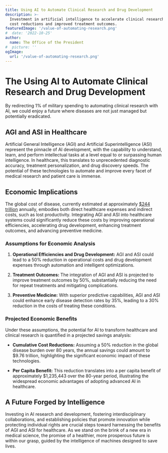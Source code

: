 ```yaml
---
title: Using AI to Automate Clinical Research and Drug Development
description: >-
  Investment in artificial intelligence to accelerate clinical research would produce a massive return on investment through
  cost reductions and improved treatment outcomes.
featuredImage: '/value-of-automating-research.png'
#  date: '2022-10-25'
author:
  name: The Office of the President
#  picture: ''
ogImage:
  url: '/value-of-automating-research.png'
---
```

# The Using AI to Automate Clinical Research and Drug Development

By redirecting 1% of military spending to automating clinical research with AI, we could enjoy a future where diseases are not just managed but potentially eradicated. 

## AGI and ASI in Healthcare

Artificial General Intelligence (AGI) and Artificial Superintelligence (ASI) represent the pinnacle of AI development, with the capability to understand, learn, and perform intellectual tasks at a level equal to or surpassing human intelligence. In healthcare, this translates to unprecedented diagnostic accuracy, treatment personalization, and drug discovery speeds. The potential of these technologies to automate and improve every facet of medical research and patient care is immense.

## Economic Implications

The global cost of disease, currently estimated at approximately [$244 trillion](cost-of-disease.md) annually, embodies both direct healthcare expenses and indirect costs, such as lost productivity. Integrating AGI and ASI into healthcare systems could significantly reduce these costs by improving operational efficiencies, accelerating drug development, enhancing treatment outcomes, and advancing preventive medicine.

### Assumptions for Economic Analysis

1. **Operational Efficiencies and Drug Development:** AGI and ASI could lead to a 50% reduction in operational costs and drug development expenses through automation and intelligent optimizations.

2. **Treatment Outcomes:** The integration of AGI and ASI is projected to improve treatment outcomes by 50%, substantially reducing the need for repeat treatments and mitigating complications.

3. **Preventive Medicine:** With superior predictive capabilities, AGI and ASI could enhance early disease detection rates by 35%, leading to a 30% reduction in the costs of treating these conditions.

### Projected Economic Benefits

Under these assumptions, the potential for AI to transform healthcare and clinical research is quantified in a projected savings analysis:

- **Cumulative Cost Reductions:** Assuming a 50% reduction in the global disease burden over 80 years, the annual savings could amount to $9.76 trillion, highlighting the significant economic impact of these technologies.

- **Per Capita Benefit:** This reduction translates into a per capita benefit of approximately $1,235,443 over the 80-year period, illustrating the widespread economic advantages of adopting advanced AI in healthcare.

## A Future Forged by Intelligence

Investing in AI research and development, fostering interdisciplinary collaborations, and establishing policies that promote innovation while protecting individual rights are crucial steps toward harnessing the benefits of AGI and ASI for healthcare. As we stand on the brink of a new era in medical science, the promise of a healthier, more prosperous future is within our grasp, guided by the intelligence of machines designed to save lives.
